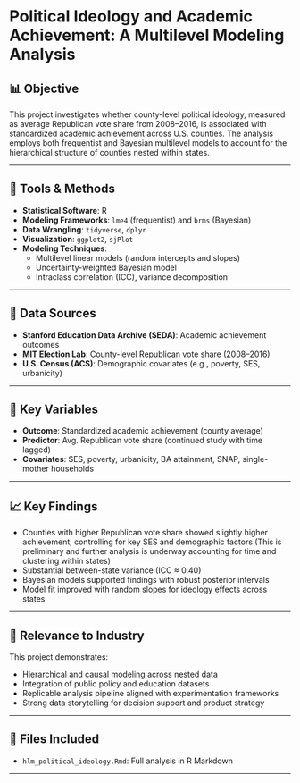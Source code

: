 # Political Ideology and Academic Achievement: A Multilevel Modeling Analysis

## 📊 Objective

This project investigates whether county-level political ideology, measured as average Republican vote share from 2008–2016, is associated with standardized academic achievement across U.S. counties. The analysis employs both frequentist and Bayesian multilevel models to account for the hierarchical structure of counties nested within states.

---

## 🧰 Tools & Methods
- **Statistical Software**: R  
- **Modeling Frameworks**: `lme4` (frequentist) and `brms` (Bayesian)  
- **Data Wrangling**: `tidyverse`, `dplyr`  
- **Visualization**: `ggplot2`, `sjPlot`  
- **Modeling Techniques**:  
  - Multilevel linear models (random intercepts and slopes)  
  - Uncertainty-weighted Bayesian model  
  - Intraclass correlation (ICC), variance decomposition  

---

## 📂 Data Sources
- **Stanford Education Data Archive (SEDA)**: Academic achievement outcomes  
- **MIT Election Lab**: County-level Republican vote share (2008–2016)  
- **U.S. Census (ACS)**: Demographic covariates (e.g., poverty, SES, urbanicity)

---

## 🔑 Key Variables
- **Outcome**: Standardized academic achievement (county average)  
- **Predictor**: Avg. Republican vote share (continued study with time lagged)  
- **Covariates**: SES, poverty, urbanicity, BA attainment, SNAP, single-mother households  

---

## 📈 Key Findings
- Counties with higher Republican vote share showed slightly higher achievement, controlling for key SES and demographic factors (This is preliminary and further analysis is underway accounting for time and clustering within states)
- Substantial between-state variance (ICC ≈ 0.40)  
- Bayesian models supported findings with robust posterior intervals  
- Model fit improved with random slopes for ideology effects across states  

---

## 🎯 Relevance to Industry
This project demonstrates:
- Hierarchical and causal modeling across nested data  
- Integration of public policy and education datasets  
- Replicable analysis pipeline aligned with experimentation frameworks  
- Strong data storytelling for decision support and product strategy  

---

## 📎 Files Included
- `hlm_political_ideology.Rmd`: Full analysis in R Markdown   

---
